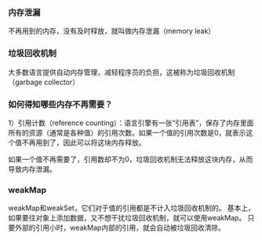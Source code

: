 ### 内存泄漏
不再用到的内存，没有及时释放，就叫做内存泄漏（memory leak）

### 垃圾回收机制
大多数语言提供自动内存管理，减轻程序员的负担，这被称为垃圾回收机制（garbage collector）

### 如何得知哪些内存不再需要？
1）引用计数（reference counting）：语言引擎有一张“引用表”，保存了内存里面所有的资源（通常是各种值）的引用次数。如果一个值的引用次数是0，就表示这个值不再用到了，因此可以将这块内存释放。

如果一个值不再需要了，引用数却不为0，垃圾回收机制无法释放这块内存，从而导致内存泄漏。

### weakMap
weakMap和weakSet，它们对于值的引用都是不计入垃圾回收机制的。
基本上，如果要往对象上添加数据，又不想干扰垃圾回收机制，就可以使用weakMap。
只要外部的引用小时，weakMap内部的引用，就会自动被垃圾回收清除。